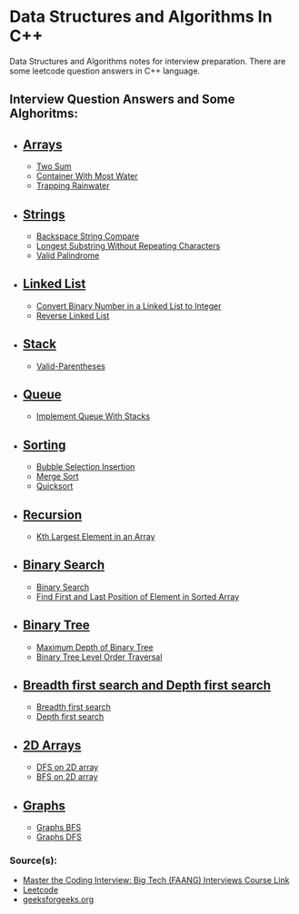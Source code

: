 # Data Structures and Algorithms In C++
Data Structures and Algorithms notes for interview preparation. There are some leetcode question answers in C++ language.

## Interview Question Answers and Some Alghoritms:
- ## [Arrays](https://github.com/kaanakgundogdu/Interview-Preparations-CPP/tree/main/01-Arrays)
  * [Two Sum](https://github.com/kaanakgundogdu/Interview-Preparations-CPP/tree/main/01-Arrays/01-Two-Sum/Two-Sum)
  * [Container With Most Water](https://github.com/kaanakgundogdu/Interview-Preparations-CPP/tree/main/01-Arrays/02-Container-With-Most-Water/Container-With-Most-Water)
  * [Trapping Rainwater](https://github.com/kaanakgundogdu/Interview-Preparations-CPP/tree/main/01-Arrays/03-Trapping-Rainwater/Trapping-Rainwater)
  
- ## [Strings](https://github.com/kaanakgundogdu/Interview-Preparations-CPP/tree/main/02-Strings)
  * [Backspace String Compare](https://github.com/kaanakgundogdu/Interview-Preparations-CPP/tree/main/02-Strings/01-Backspace-String-Compare/Backspace-String-Compare)
  * [Longest Substring Without Repeating Characters](https://github.com/kaanakgundogdu/Interview-Preparations-CPP/tree/main/02-Strings/02-Longest-Substring-Without-Repeating-Characters/Longest-Substring)
  * [Valid Palindrome](https://github.com/kaanakgundogdu/Interview-Preparations-CPP/tree/main/02-Strings/03-Valid-Palindrome/Valid-Palindrome)
  
- ## [Linked List](https://github.com/kaanakgundogdu/Interview-Preparations-CPP/tree/main/03-Linked-List)
  * [Convert Binary Number in a Linked List to Integer](https://github.com/kaanakgundogdu/Interview-Preparations-CPP/tree/main/03-Linked-List/01-Convert-Binary-Number-in-a-Linked-List-to-Integer/Convert-Binary-Number-to-Integer)
  * [Reverse Linked List](https://github.com/kaanakgundogdu/Data-Structures-and-Algorithms-with-CPP/tree/main/03-Linked-List/02-Reverse-Linked-List/Reverse-Linked-List)

- ## [Stack](https://github.com/kaanakgundogdu/Data-Structures-and-Algorithms-with-CPP/tree/main/04-Stack)
  * [Valid-Parentheses](https://github.com/kaanakgundogdu/Data-Structures-and-Algorithms-with-CPP/tree/main/04-Stack/01-Valid%20Parentheses/Valid-Parentheses)

- ## [Queue](https://github.com/kaanakgundogdu/Data-Structures-and-Algorithms-with-CPP/tree/main/05-Queue)
  * [Implement Queue With Stacks](https://github.com/kaanakgundogdu/Data-Structures-and-Algorithms-with-CPP/tree/main/05-Queue/01-Implement-Queue-With-Stacks/Implement-Queue-With-Stacks)

- ## [Sorting](https://github.com/kaanakgundogdu/Data-Structures-and-Algorithms-with-CPP/tree/main/06-Sorting)
  * [Bubble Selection Insertion](https://github.com/kaanakgundogdu/Data-Structures-and-Algorithms-with-CPP/tree/main/06-Sorting/01-Bubble-Selection-Insertion/Bubble-Selection-Insertion)
  * [Merge Sort](https://github.com/kaanakgundogdu/Data-Structures-and-Algorithms-with-CPP/tree/main/06-Sorting/02-Merge-Sort/Merge-Sort)
  * [Quicksort](https://github.com/kaanakgundogdu/Data-Structures-and-Algorithms-with-CPP/tree/main/06-Sorting/03-Quicksort/Quicksort)

- ## [Recursion](https://github.com/kaanakgundogdu/Data-Structures-and-Algorithms-with-CPP/tree/main/07-Recursion)
  * [Kth Largest Element in an Array](https://github.com/kaanakgundogdu/Data-Structures-and-Algorithms-with-CPP/tree/main/07-Recursion/01-Kth-Largest-Element-in-an-Array/Kth-Largest-Element-in-an-Array)
  
- ## [Binary Search](https://github.com/kaanakgundogdu/Data-Structures-and-Algorithms-with-CPP/tree/main/08-Binary-Search)
  * [Binary Search](https://github.com/kaanakgundogdu/Data-Structures-and-Algorithms-with-CPP/tree/main/08-Binary-Search/01-Binary-Search/Binary-Search)
  * [Find First and Last Position of Element in Sorted Array](https://github.com/kaanakgundogdu/Data-Structures-and-Algorithms-with-CPP/tree/main/08-Binary-Search/02-Find-First-and-Last-Position-of-Element-in-Sorted-Array/Find-First-and-Last-Position)
  
- ## [Binary Tree](https://github.com/kaanakgundogdu/Data-Structures-and-Algorithms-with-CPP/tree/main/09-Binary-Tree)
  * [Maximum Depth of Binary Tree](https://github.com/kaanakgundogdu/Data-Structures-and-Algorithms-with-CPP/tree/main/09-Binary-Tree/01-Maximum-Depth-of-Binary-Tree/Maximum-Depth-of-Binary-Tree)
  * [Binary Tree Level Order Traversal](https://github.com/kaanakgundogdu/Data-Structures-and-Algorithms-with-CPP/tree/main/09-Binary-Tree/02-Binary-Tree-Level-Order-Traversal/Binary-Tree-Level-Order-Traversal)
  
- ## [Breadth first search and Depth first search](https://github.com/kaanakgundogdu/Data-Structures-and-Algorithms-with-CPP/tree/main/10-BFS-DFS)
  * [Breadth first search](https://github.com/kaanakgundogdu/Data-Structures-and-Algorithms-with-CPP/tree/main/10-BFS-DFS/01-BFS/BFS)
  * [Depth first search](https://github.com/kaanakgundogdu/Data-Structures-and-Algorithms-with-CPP/tree/main/10-BFS-DFS/02-DFS/DFS)

- ## [2D Arrays](https://github.com/kaanakgundogdu/Data-Structures-and-Algorithms-with-CPP/tree/main/11-2D-Arrays)
  * [DFS on 2D array](https://github.com/kaanakgundogdu/Data-Structures-and-Algorithms-with-CPP/tree/main/11-2D-Arrays/01-DFS-on-2D-array/DFS-on-2D-array)
  * [BFS on 2D array](https://github.com/kaanakgundogdu/Data-Structures-and-Algorithms-with-CPP/tree/main/11-2D-Arrays/02-BFS-on-2D-array/BFS-on-2D-array)

- ## [Graphs](https://github.com/kaanakgundogdu/Data-Structures-and-Algorithms-with-CPP/tree/main/12-Graphs)
  * [Graphs BFS ](https://github.com/kaanakgundogdu/Data-Structures-and-Algorithms-with-CPP/tree/main/12-Graphs/01-Graphs-BFS/Graphs-BFS)
  * [Graphs DFS ](https://github.com/kaanakgundogdu/Data-Structures-and-Algorithms-with-CPP/tree/main/12-Graphs/02-Graphs-DFS/Graph-DFS)
  
  
### Source(s):
- [Master the Coding Interview: Big Tech (FAANG) Interviews Course Link](https://www.udemy.com/course/master-the-coding-interview-big-tech-faang-interviews/)
- [Leetcode](https://leetcode.com/)
- [geeksforgeeks.org](https://www.geeksforgeeks.org/)
